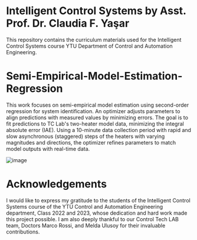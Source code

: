 # Intelligent Control Systems by Asst. Prof. Dr. Claudia F. Yaşar

This repository contains the curriculum materials used for the Intelligent Control Systems course YTU Department of Control and Automation Engineering.

# Semi-Empirical-Model-Estimation-Regression
This work focuses on semi-empirical model estimation using second-order regression for system identification. An optimizer adjusts parameters to align predictions with measured values by minimizing errors. The goal is to fit predictions to TC Lab's two-heater model data, minimizing the integral absolute error (IAE). Using a 10-minute data collection period with rapid and slow asynchronous (staggered) steps of the heaters with varying magnitudes and directions, the optimizer refines parameters to match model outputs with real-time data.

![image](https://github.com/ClaudiaYasar/Semi-Empirical-Model-Estimation-Regression/assets/132692602/27a102c6-a9ac-4497-a242-4eba40ad5f71)


# Acknowledgements
I would like to express my gratitude to the students of the Intelligent Control Systems course of the YTÜ Control and Automation Engineering department, Class 2022 and 2023, whose dedication and hard work made this project possible. I am also deeply thankful to our Control Tech LAB team, Doctors Marco Rossi, and Melda Ulusoy for their invaluable contributions.

